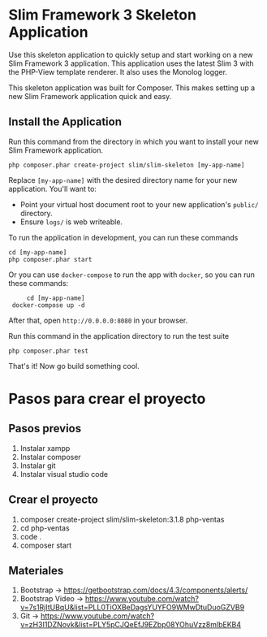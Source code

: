 # Slim Framework 3 Skeleton Application

Use this skeleton application to quickly setup and start working on a new Slim Framework 3 application. This application uses the latest Slim 3 with the PHP-View template renderer. It also uses the Monolog logger.

This skeleton application was built for Composer. This makes setting up a new Slim Framework application quick and easy.

## Install the Application

Run this command from the directory in which you want to install your new Slim Framework application.

    php composer.phar create-project slim/slim-skeleton [my-app-name]

Replace `[my-app-name]` with the desired directory name for your new application. You'll want to:

* Point your virtual host document root to your new application's `public/` directory.
* Ensure `logs/` is web writeable.

To run the application in development, you can run these commands 

	cd [my-app-name]
	php composer.phar start
	
Or you can use `docker-compose` to run the app with `docker`, so you can run these commands:

         cd [my-app-name]
	 docker-compose up -d
After that, open `http://0.0.0.0:8080` in your browser.

Run this command in the application directory to run the test suite

	php composer.phar test

That's it! Now go build something cool.

# Pasos para crear el proyecto

## Pasos previos
1. Instalar xampp
2. Instalar composer
3. Instalar git
4. Instalar visual studio code

## Crear el proyecto
1. composer create-project slim/slim-skeleton:3.1.8 php-ventas
2. cd php-ventas
3. code .
4. composer start

## Materiales
1. Bootstrap -> https://getbootstrap.com/docs/4.3/components/alerts/
2. Bootstrap Video -> https://www.youtube.com/watch?v=7s1RjItUBqU&list=PLL0TiOXBeDagsYUYFO9WMwDtuDuoGZVB9
3. Git -> https://www.youtube.com/watch?v=zH3I1DZNovk&list=PLY5pCJQeEfJ9EZbp08YOhuVzz8mlbEKB4
